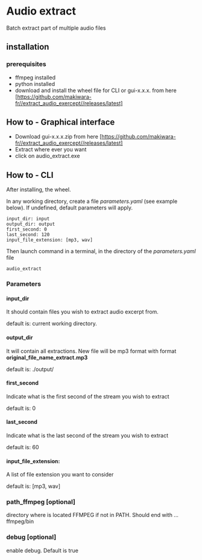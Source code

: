 # Audio extract 

Batch extract part of multiple audio files

## installation 

### prerequisites

* ffmpeg installed
* python installed
* download and install the wheel file for CLI or gui-x.x.x. from here [https://github.com/makiwara-fr//extract_audio_exercept//releases/latest]

## How to - Graphical interface

* Download gui-x.x.x.zip from here [https://github.com/makiwara-fr//extract_audio_exercept//releases/latest]
* Extract where ever you want
* click on audio_extract.exe

## How to - CLI 

After installing, the wheel.

In any working directory, create a file *parameters.yaml* (see example below). If undefined, default parameters will apply.

```
input_dir: input
output_dir: output
first_second: 0
last_second: 120
input_file_extension: [mp3, wav]
```

Then launch command in a terminal, in the directory of the *parameters.yaml* file

```
audio_extract
```




### Parameters

#### input_dir

It should contain files you wish to extract audio excerpt from.

default is: current working directory.

#### output_dir

It will contain all extractions. New file will be mp3 format with format **original_file_name_extract.mp3**

default is: ./output/

#### first_second

Indicate what is the first second of the stream you wish to extract

default is: 0

#### last_second

Indicate what is the last second of the stream you wish to extract

default is: 60

#### input_file_extension: 
A list of file extension you want to consider 

default is: [mp3, wav]

### path_ffmpeg [optional]
directory where is located FFMPEG if not in PATH. Should end with ... ffmpeg/bin

### debug [optional]
enable debug. Default is true
